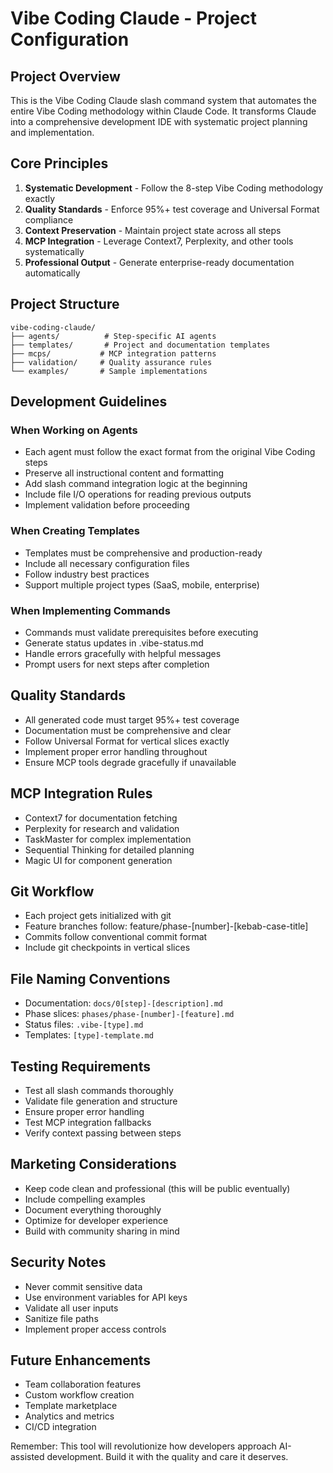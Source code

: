 # Vibe Coding Claude - Project Configuration

## Project Overview
This is the Vibe Coding Claude slash command system that automates the entire Vibe Coding methodology within Claude Code. It transforms Claude into a comprehensive development IDE with systematic project planning and implementation.

## Core Principles
1. **Systematic Development** - Follow the 8-step Vibe Coding methodology exactly
2. **Quality Standards** - Enforce 95%+ test coverage and Universal Format compliance
3. **Context Preservation** - Maintain project state across all steps
4. **MCP Integration** - Leverage Context7, Perplexity, and other tools systematically
5. **Professional Output** - Generate enterprise-ready documentation automatically

## Project Structure
```
vibe-coding-claude/
├── agents/          # Step-specific AI agents
├── templates/       # Project and documentation templates
├── mcps/           # MCP integration patterns
├── validation/     # Quality assurance rules
└── examples/       # Sample implementations
```

## Development Guidelines

### When Working on Agents
- Each agent must follow the exact format from the original Vibe Coding steps
- Preserve all instructional content and formatting
- Add slash command integration logic at the beginning
- Include file I/O operations for reading previous outputs
- Implement validation before proceeding

### When Creating Templates
- Templates must be comprehensive and production-ready
- Include all necessary configuration files
- Follow industry best practices
- Support multiple project types (SaaS, mobile, enterprise)

### When Implementing Commands
- Commands must validate prerequisites before executing
- Generate status updates in .vibe-status.md
- Handle errors gracefully with helpful messages
- Prompt users for next steps after completion

## Quality Standards
- All generated code must target 95%+ test coverage
- Documentation must be comprehensive and clear
- Follow Universal Format for vertical slices exactly
- Implement proper error handling throughout
- Ensure MCP tools degrade gracefully if unavailable

## MCP Integration Rules
- Context7 for documentation fetching
- Perplexity for research and validation
- TaskMaster for complex implementation
- Sequential Thinking for detailed planning
- Magic UI for component generation

## Git Workflow
- Each project gets initialized with git
- Feature branches follow: feature/phase-[number]-[kebab-case-title]
- Commits follow conventional commit format
- Include git checkpoints in vertical slices

## File Naming Conventions
- Documentation: `docs/0[step]-[description].md`
- Phase slices: `phases/phase-[number]-[feature].md`
- Status files: `.vibe-[type].md`
- Templates: `[type]-template.md`

## Testing Requirements
- Test all slash commands thoroughly
- Validate file generation and structure
- Ensure proper error handling
- Test MCP integration fallbacks
- Verify context passing between steps

## Marketing Considerations
- Keep code clean and professional (this will be public eventually)
- Include compelling examples
- Document everything thoroughly
- Optimize for developer experience
- Build with community sharing in mind

## Security Notes
- Never commit sensitive data
- Use environment variables for API keys
- Validate all user inputs
- Sanitize file paths
- Implement proper access controls

## Future Enhancements
- Team collaboration features
- Custom workflow creation
- Template marketplace
- Analytics and metrics
- CI/CD integration

Remember: This tool will revolutionize how developers approach AI-assisted development. Build it with the quality and care it deserves.